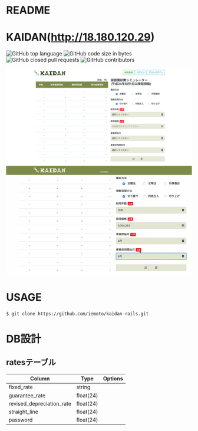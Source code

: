 # README

# KAIDAN(http://18.180.120.29)
![GitHub top language](https://img.shields.io/github/languages/top/iemoto/kaidan-rails)
![GitHub code size in bytes](https://img.shields.io/github/languages/code-size/iemoto/kaidan-rails)
![GitHub closed pull requests](https://img.shields.io/github/issues-pr-closed-raw/iemoto/kaidan-rails)
![GitHub contributors](https://img.shields.io/github/contributors/iemoto/kaidan-rails)

![KAIDAN](/materials/toppage.png)
![KAIDAN](/materials/toppage.gif)

# USAGE

```
$ git clone https://github.com/iemoto/kaidan-rails.git
```

# DB設計
## ratesテーブル

|Column|Type|Options|
|------|----|-------|
|fixed_rate|string||
|guarantee_rate|float(24)||
|revised_depreciation_rate|float(24)||
|straight_line|float(24)||
|password|float(24)||
